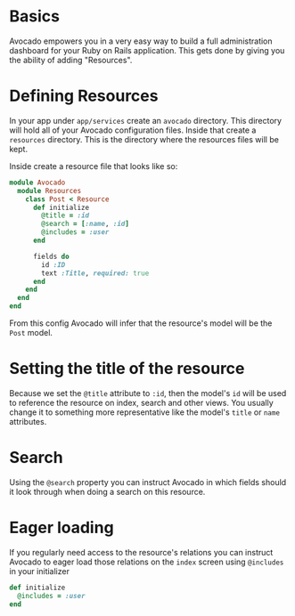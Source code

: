 # Basics

Avocado empowers you in a very easy way to build a full administration dashboard for your Ruby on Rails application.
This gets done by giving you the ability of adding "Resources".

# Defining Resources

<!-- @todo: build resources generator -->

In your app under `app/services` create an `avocado` directory. This directory will hold all of your Avocado configuration files.
Inside that create a `resources` directory. This is the directory where the resources files will be kept.

Inside create a resource file that looks like so:

```ruby
module Avocado
  module Resources
    class Post < Resource
      def initialize
        @title = :id
        @search = [:name, :id]
        @includes = :user
      end

      fields do
        id :ID
        text :Title, required: true
      end
    end
  end
end
```

From this config Avocado will infer that the resource's model will be the `Post` model.

# Setting the title of the resource

Because we set the `@title` attribute to `:id`, then the model's `id` will be used to reference the resource on index, search and other views. You usually change it to something more representative like the model's `title` or `name` attributes.

# Search

Using the `@search` property you can instruct Avocado in which fields should it look through when doing a search on this resource.

# Eager loading

If you regularly need access to the resource's relations you can instruct Avocado to eager load those relations on the `index` screen using `@includes` in your initializer

```ruby
def initialize
  @includes = :user
end
```

